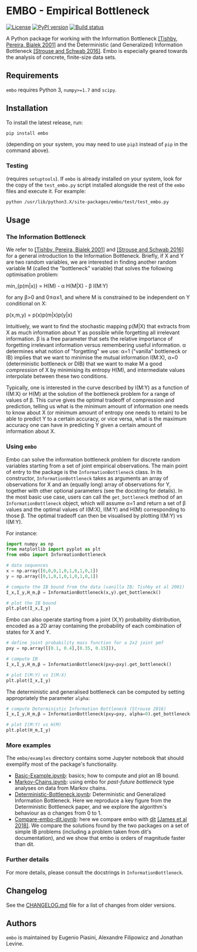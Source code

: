 # EMBO - Empirical Bottleneck
[![License](https://img.shields.io/pypi/l/embo)](https://www.gnu.org/licenses/gpl-3.0.txt)
[![PyPI version](https://img.shields.io/pypi/v/embo.svg)](https://pypi.python.org/pypi/embo/)
[![Build status](https://img.shields.io/gitlab/pipeline/epiasini/embo)](https://gitlab.com/epiasini/embo/pipelines)

A Python package for working with the Information Bottleneck [[Tishby,
Pereira, Bialek 2001]](https://arxiv.org/abs/physics/0004057) and the
Deterministic (and Generalized) Information Bottleneck [[Strouse and
Schwab 2016]](https://arxiv.org/abs/1604.00268). Embo is especially
geared towards the analysis of concrete, finite-size data sets.

## Requirements

`embo` requires Python 3, `numpy>=1.7` and `scipy`.

## Installation
To install the latest release, run:
``` bash
pip install embo
```
(depending on your system, you may need to use `pip3` instead of `pip`
in the command above).

### Testing
(requires `setuptools`). If `embo` is already installed on your
system, look for the copy of the `test_embo.py` script installed
alongside the rest of the `embo` files and execute it. For example:

``` bash
python /usr/lib/python3.X/site-packages/embo/test/test_embo.py
```

## Usage

### The Information Bottleneck
We refer to [[Tishby, Pereira, Bialek
2001]](https://arxiv.org/abs/physics/0004057) and [[Strouse and Schwab
2016]](https://arxiv.org/abs/1604.00268) for a general introduction to
the Information Bottleneck. Briefly, if X and Y are two random
variables, we are interested in finding another random variable M
(called the "bottleneck" variable) that solves the following
optimisation problem:

min_{p(m|x)} = H(M) - α H(M|X) - β I(M:Y)

for any β>0 and 0≤α≤1, and where M is constrained to be independent on
Y conditional on X:

p(x,m,y) = p(x)p(m|x)p(y|x)

Intuitively, we want to find the stochastic mapping p(M|X) that
extracts from X as much information about Y as possible while
forgetting all irrelevant information. β is a free parameter that sets
the relative importance of forgetting irrelevant information versus
remembering useful information. α determines what notion of
"forgetting" we use: α=1 ("vanilla" bottleneck or IB) implies that we
want to minimise the mutual information I(M:X), α=0 (deterministic
bottleneck or DIB) that we want to make M a good *compression* of X by
minimising its entropy H(M), and intermediate values interpolate
between these two conditions.

Typically, one is interested in the curve described by I(M:Y) as a
function of I(M:X) or H(M) at the solution of the bottleneck problem
for a range of values of β. This curve gives the optimal tradeoff of
compression and prediction, telling us what is the minimum amount of
information one needs to know about X (or minimum amount of entropy
one needs to retain) to be able to predict Y to a certain accuracy, or
vice versa, what is the maximum accuracy one can have in predicting Y
given a certain amount of information about X.

### Using `embo`
Embo can solve the information bottleneck problem for discrete random
variables starting from a set of joint empirical observations. The
main point of entry to the package is the `InformationBottleneck`
class. In its constructor, `InformationBottleneck` takes as arguments an
array of observations for X and an (equally long) array of
observations for Y, together with other optional parameters (see the
docstring for details). In the most basic use case, users can call the
`get_bottleneck` method of an `InformationBottleneck` object, which will
assume α=1 and return a set of β values and the optimal values of
I(M:X), I(M:Y) and H(M) corresponding to those β. The optimal tradeoff
can then be visualised by plotting I(M:Y) vs I(M:Y).

For instance:

``` python
import numpy as np
from matplotlib import pyplot as plt
from embo import InformationBottleneck

# data sequences
x = np.array([0,0,0,1,0,1,0,1,0,1])
y = np.array([0,1,0,1,0,1,0,1,0,1])

# compute the IB bound from the data (vanilla IB; Tishby et al 2001)
I_x,I_y,H_m,β = InformationBottleneck(x,y).get_bottleneck()

# plot the IB bound
plt.plot(I_x,I_y)
```

Embo can also operate starting from a joint (X,Y) probability
distribution, encoded as a 2D array containing the probability
of each combination of states for X and Y.

``` python
# define joint probability mass function for a 2x2 joint pmf
pxy = np.array([[0.1, 0.4],[0.35, 0.15]]),

# compute IB
I_x,I_y,H_m,β = InformationBottleneck(pxy=pxy).get_bottleneck()

# plot I(M:Y) vs I(M:X)
plt.plot(I_x,I_y)
```

The deterministic and generalised bottleneck can be computed by
setting appropriately the parameter `alpha`:

``` python
# compute Deterministic Information Bottleneck (Strouse 2016)
I_x,I_y,H_m,β = InformationBottleneck(pxy=pxy, alpha=0).get_bottleneck()

# plot I(M:Y) vs H(M)
plt.plot(H_m,I_y)
```

### More examples
The `embo/examples` directory contains some Jupyter notebook that
should exemplify most of the package's functionality.

- [Basic-Example.ipynb](embo/examples/Basic-Example.ipynb): basics;
  how to compute and plot an IB bound.
- [Markov-Chains.ipynb](embo/examples/Markov-Chains.ipynb): using embo
  for *past-future bottleneck* type analyses on data from Markov
  chains.
- [Deterministic-Bottleneck.ipynb](embo/examples/Deterministic-Bottleneck.ipynb):
  Deterministic and Generalized Information Bottleneck. Here we
  reproduce a key figure from the Deterministic Bottleneck paper, and
  we explore the algorithm's behaviour as α changes from 0 to 1.
- [Compare-embo-dit.ipynb](embo/examples/Compare-embo-dit.ipynb): here
  we compare embo with [dit](https://pypi.org/project/dit) [[James et
  al 2018]](https://doi.org/10.21105/joss.00738). We compare the
  solutions found by the two packages on a set of simple IB problems
  (including a problem taken from dit's documentation), and we show
  that embo is orders of magnitude faster than dit.

### Further details
For more details, please consult the docstrings in
`InformationBottleneck`.

## Changelog
See the [CHANGELOG.md](CHANGELOG.md) file for a list of changes from
older versions.

## Authors
`embo` is maintained by Eugenio Piasini, Alexandre Filipowicz and
Jonathan Levine.
